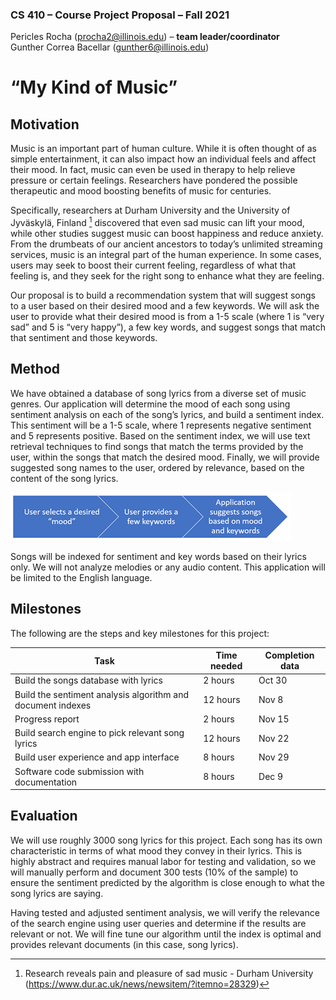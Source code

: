 ### CS 410 – Course Project Proposal – Fall 2021

Pericles Rocha (procha2@illinois.edu) – **team leader/coordinator** </br>
Gunther Correa Bacellar (gunther6@illinois.edu)

# “My Kind of Music”

## Motivation
Music is an important part of human culture. While it is often thought of as simple entertainment, it can also impact how an individual feels and affect their mood. In fact, music can even be used in therapy to help relieve pressure or certain feelings. Researchers have pondered the possible therapeutic and mood boosting benefits of music for centuries.

Specifically, researchers at Durham University and the University of Jyväskylä, Finland [^1]  discovered that even sad music can lift your mood, while other studies suggest music can boost happiness and reduce anxiety. From the drumbeats of our ancient ancestors to today’s unlimited streaming services, music is an integral part of the human experience. In some cases, users may seek to boost their current feeling, regardless of what that feeling is, and they seek for the right song to enhance what they are feeling. 

Our proposal is to build a recommendation system that will suggest songs to a user based on their desired mood and a few keywords. We will ask the user to provide what their desired mood is from a 1-5 scale (where 1 is “very sad” and 5 is “very happy”), a few key words, and suggest songs that match that sentiment and those keywords.

## Method
We have obtained a database of song lyrics from a diverse set of music genres. Our application will determine the mood of each song using sentiment analysis on each of the song’s lyrics, and build a sentiment index. This sentiment will be a 1-5 scale, where 1 represents negative sentiment and 5 represents positive. Based on the sentiment index, we will use text retrieval techniques to find songs that match the terms provided by the user, within the songs that match the desired mood. Finally, we will provide suggested song names to the user, ordered by relevance, based on the content of the song lyrics.

 ![Method](images/method.png)


Songs will be indexed for sentiment and key words based on their lyrics only. We will not analyze melodies or any audio content. This application will be limited to the English language. 

## Milestones
The following are the steps and key milestones for this project: 

Task | Time needed | Completion data
---- | ----------- |----------------
Build the songs database with lyrics | 2 hours | Oct 30
Build the sentiment analysis algorithm and document indexes | 12 hours | Nov 8
Progress report | 2 hours | Nov 15
Build search engine to pick relevant song lyrics | 12 hours | Nov 22
Build user experience and app interface | 8 hours | Nov 29
Software code submission with documentation | 8 hours | Dec 9

## Evaluation
We will use roughly 3000 song lyrics for this project. Each song has its own characteristic in terms of what mood they convey in their lyrics. This is highly abstract and requires manual labor for testing and validation, so we will manually perform and document 300 tests (10% of the sample) to ensure the sentiment predicted by the algorithm is close enough to what the song lyrics are saying. 

Having tested and adjusted sentiment analysis, we will verify the relevance of the search engine using user queries and determine if the results are relevant or not. We will fine tune our algorithm until the index is optimal and provides relevant documents (in this case, song lyrics). 

[^1]:Research reveals pain and pleasure of sad music - Durham University (https://www.dur.ac.uk/news/newsitem/?itemno=28329)